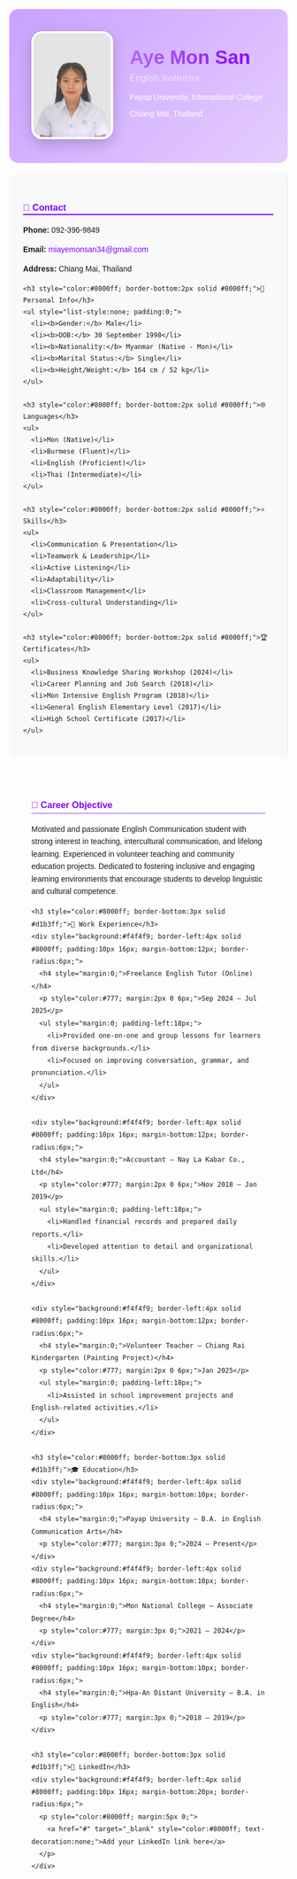 <div style="display:flex; align-items:center; justify-content:flex-start; background:linear-gradient(135deg,#c8a2ff,#e6ccff); padding:40px; border-radius:16px; color:white; font-family:'Poppins',sans-serif; margin-bottom:20px;">
  <!-- Profile -->
  <div style="flex-shrink:0;">
    <img src="amscvphoto.jpg" alt="Aye Mon San Photo" width="140" style="border-radius:20px; border:4px solid #fff; box-shadow:0 8px 25px rgba(0,0,0,0.2);">
  </div>
  <!-- Name & Position -->
  <div style="margin-left:30px;">
    <h1 style="margin:0; font-size:2.5em; font-weight:700; background:linear-gradient(90deg,#b266ff,#8000ff); -webkit-background-clip:text; -webkit-text-fill-color:transparent;">Aye Mon San</h1>
    <h3 style="margin-top:8px; font-weight:500; color:#f0e6ff;">English Instructor</h3>
    <p>Payap University, International College</p>
    <p>Chiang Mai, Thailand</p>
  </div>
</div>

<div style="display:flex; flex-wrap:wrap; font-family:'Poppins',sans-serif; gap:20px;">
  <!-- SIDEBAR -->
  <div style="flex:1; min-width:250px; background:#f9f9f9; padding:25px; border-right:1px solid #e0e0e0; line-height:1.5; border-radius:12px;">
    <h3 style="color:#8000ff; border-bottom:2px solid #8000ff;">📇 Contact</h3>
    <p><b>Phone:</b> 092-396-9849</p>
    <p><b>Email:</b> <a href="mailto:miayemonsan34@gmail.com" style="color:#8000ff; text-decoration:none;">miayemonsan34@gmail.com</a></p>
    <p><b>Address:</b> Chiang Mai, Thailand</p>

    <h3 style="color:#8000ff; border-bottom:2px solid #8000ff;">👤 Personal Info</h3>
    <ul style="list-style:none; padding:0;">
      <li><b>Gender:</b> Male</li>
      <li><b>DOB:</b> 30 September 1998</li>
      <li><b>Nationality:</b> Myanmar (Native - Mon)</li>
      <li><b>Marital Status:</b> Single</li>
      <li><b>Height/Weight:</b> 164 cm / 52 kg</li>
    </ul>

    <h3 style="color:#8000ff; border-bottom:2px solid #8000ff;">🌐 Languages</h3>
    <ul>
      <li>Mon (Native)</li>
      <li>Burmese (Fluent)</li>
      <li>English (Proficient)</li>
      <li>Thai (Intermediate)</li>
    </ul>

    <h3 style="color:#8000ff; border-bottom:2px solid #8000ff;">⭐ Skills</h3>
    <ul>
      <li>Communication & Presentation</li>
      <li>Teamwork & Leadership</li>
      <li>Active Listening</li>
      <li>Adaptability</li>
      <li>Classroom Management</li>
      <li>Cross-cultural Understanding</li>
    </ul>

    <h3 style="color:#8000ff; border-bottom:2px solid #8000ff;">🏆 Certificates</h3>
    <ul>
      <li>Business Knowledge Sharing Workshop (2024)</li>
      <li>Career Planning and Job Search (2018)</li>
      <li>Mon Intensive English Program (2018)</li>
      <li>General English Elementary Level (2017)</li>
      <li>High School Certificate (2017)</li>
    </ul>
  </div>

  <!-- MAIN CONTENT -->
  <div style="flex:2; min-width:300px; padding:30px 40px; line-height:1.6;">
    <h3 style="color:#8000ff; border-bottom:3px solid #d1b3ff;">🎯 Career Objective</h3>
    <p>Motivated and passionate English Communication student with strong interest in teaching, intercultural communication, and lifelong learning. Experienced in volunteer teaching and community education projects. Dedicated to fostering inclusive and engaging learning environments that encourage students to develop linguistic and cultural competence.</p>

    <h3 style="color:#8000ff; border-bottom:3px solid #d1b3ff;">💼 Work Experience</h3>
    <div style="background:#f4f4f9; border-left:4px solid #8000ff; padding:10px 16px; margin-bottom:12px; border-radius:6px;">
      <h4 style="margin:0;">Freelance English Tutor (Online)</h4>
      <p style="color:#777; margin:2px 0 6px;">Sep 2024 – Jul 2025</p>
      <ul style="margin:0; padding-left:18px;">
        <li>Provided one-on-one and group lessons for learners from diverse backgrounds.</li>
        <li>Focused on improving conversation, grammar, and pronunciation.</li>
      </ul>
    </div>

    <div style="background:#f4f4f9; border-left:4px solid #8000ff; padding:10px 16px; margin-bottom:12px; border-radius:6px;">
      <h4 style="margin:0;">Accountant — Nay La Kabar Co., Ltd</h4>
      <p style="color:#777; margin:2px 0 6px;">Nov 2018 – Jan 2019</p>
      <ul style="margin:0; padding-left:18px;">
        <li>Handled financial records and prepared daily reports.</li>
        <li>Developed attention to detail and organizational skills.</li>
      </ul>
    </div>

    <div style="background:#f4f4f9; border-left:4px solid #8000ff; padding:10px 16px; margin-bottom:12px; border-radius:6px;">
      <h4 style="margin:0;">Volunteer Teacher — Chiang Rai Kindergarten (Painting Project)</h4>
      <p style="color:#777; margin:2px 0 6px;">Jan 2025</p>
      <ul style="margin:0; padding-left:18px;">
        <li>Assisted in school improvement projects and English-related activities.</li>
      </ul>
    </div>

    <h3 style="color:#8000ff; border-bottom:3px solid #d1b3ff;">🎓 Education</h3>
    <div style="background:#f4f4f9; border-left:4px solid #8000ff; padding:10px 16px; margin-bottom:10px; border-radius:6px;">
      <h4 style="margin:0;">Payap University — B.A. in English Communication Arts</h4>
      <p style="color:#777; margin:3px 0;">2024 – Present</p>
    </div>
    <div style="background:#f4f4f9; border-left:4px solid #8000ff; padding:10px 16px; margin-bottom:10px; border-radius:6px;">
      <h4 style="margin:0;">Mon National College — Associate Degree</h4>
      <p style="color:#777; margin:3px 0;">2021 – 2024</p>
    </div>
    <div style="background:#f4f4f9; border-left:4px solid #8000ff; padding:10px 16px; margin-bottom:10px; border-radius:6px;">
      <h4 style="margin:0;">Hpa-An Distant University — B.A. in English</h4>
      <p style="color:#777; margin:3px 0;">2018 – 2019</p>
    </div>

    <h3 style="color:#8000ff; border-bottom:3px solid #d1b3ff;">🔗 LinkedIn</h3>
    <div style="background:#f4f4f9; border-left:4px solid #8000ff; padding:10px 16px; margin-bottom:20px; border-radius:6px;">
      <p style="color:#8000ff; margin:5px 0;">
        <a href="#" target="_blank" style="color:#8000ff; text-decoration:none;">Add your LinkedIn link here</a>
      </p>
    </div>
  </div>
</div>
